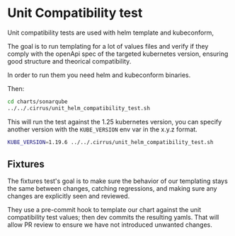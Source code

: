 # Unit Compatibility test

Unit compatibility tests are used with helm template and kubeconform,

The goal is to run templating for a lot of values files and verify if they comply with the openApi spec of the targeted kubernetes version, ensuring good structure and theorical compatibility.

In order to run them you need helm and kubeconform binaries.

Then:

```bash
cd charts/sonarqube
../../.cirrus/unit_helm_compatibility_test.sh 
```

This will run the test against the 1.25 kubernetes version, you can specify another version with the ```KUBE_VERSION``` env var in the x.y.z format.

```bash
KUBE_VERSION=1.19.6 ../../.cirrus/unit_helm_compatibility_test.sh
```

## Fixtures

The fixtures test's goal is to make sure the behavior of our templating stays the same between changes, catching regressions, and making sure any changes are explicitly seen and reviewed.

They use a pre-commit hook to template our chart against the unit compatibility test values; then dev commits the resulting yamls. That will allow PR review to ensure we have not introduced unwanted changes.
